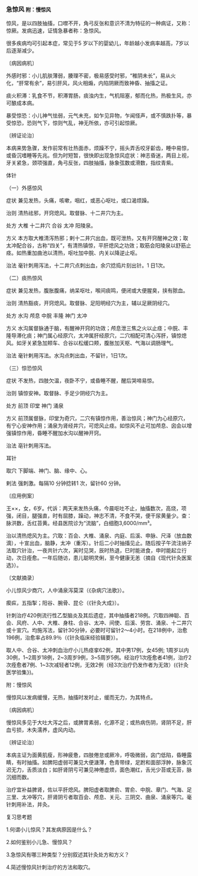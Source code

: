 ### 急惊风 <small> 附：慢惊风</small>

惊风，是以四肢抽搐，口噤不开，角弓反张和意识不清为特征的一种病证，又称：惊厥。发病迅速，证情急暴者称：急惊风。

很多疾病均可引起本症，常见于5 岁以下的婴幼儿，年龄越小发病率越高，7岁以后逐渐减少。

〔病因病机〕

外感时邪：小儿肌肤薄弱，腠理不密，极易感受时邪，“稚阴未长”，易从火化，“肝常有余”，易引肝风，风火相煽，内陷阴厥而致神昏、抽搐之证。

痰火积滞：乳食不节，积滞胃肠，痰浊内生，气机阻塞，郁而化热，热极生风，亦可酿成本病。

暴受惊恐：小儿神气怯弱，元气未充，如乍见异物，乍闻怪声，或不慎跌扑等，暴受惊恐，恐则气下，惊则气乱，神无所依，亦可引起惊厥。

〔辨证论治〕

本病来势急骤，发作前常有壮热面赤，烦躁不宁，摇头弄舌咬牙齘齿，睡中易惊，或昏沉嗜睡等先兆。但为时短暂，很快即出现急惊风症状：神志昏迷，两目上视，牙关紧急，颈项强直，角弓反张，四肢抽搐，脉象弦数或滑数，指纹青紫。

体针

（一）外感惊风

症状  兼见发热，头痛，咳嗽，咽红，或恶心呕吐，或口渴烦躁。

治则  清热祛邪，开窍熄风。取督脉、十二井穴为主。

处方  大椎  十二井穴  合谷  太冲  阳陵泉。

方义  本方取大椎清泻热邪；剌十二井穴出血，既可泄热，又有开窍醒神之效；取太冲配合谷，古称“四关”，有清热镇惊，平肝熄风之功效；取筋会阳陵泉以舒筋止痉。如热重加曲池以清热，呕吐加中脘、内关以降逆止呕。

治法  毫针刺用泻法，十二井穴点刺出血，余穴捻捣片刻出针。1 日1次。

（二）痰热惊风

症状  兼见发热，腹胀腹痛，纳呆呕吐，喉间痰鸣，便闭或大便腥臭，挟有脓血。

治则  清热豁痰，开窍熄风。取督脉、足阳明经穴为主，辅以足厥阴经穴。

处方  水沟  颅息  中脘  丰隆  神门  太冲

方义  水沟属督脉通于脑，有醒神开窍的功效；颅息泄三焦之火以止痉；中脘、丰隆导滞化痰；神门属心经原穴，太冲属肝经原穴，二穴相配可清心泻肝，镇惊熄风。如牙关紧急加颊车、合谷以松缓口颊，腹胀加天枢、气海以调肠理气。

治法  毫针剌用泻法。水沟点刺出血，不留针，1日1次。

（三）惊恐惊风

症状  不发热，四肢欠温，夜卧不宁，或昏睡不醒，醒后哭啼易惊。

治则  镇惊安神。取督脉、手足少阴经穴为主。

处方  前顶  印堂  神门  涌泉

方义  前顶属督脉，印堂为奇穴，二穴有镇惊作用，善治惊风；神门为心经原穴，有宁心安神作用；涌泉为肾经井穴，可熄风止痉。如惊风不止可加颅息、囟会以增强镇惊作用，昏睡不醒加水沟以醒神开窍。

治法  亳针刺用泻法。

耳针

取穴  下脚端、神门、脑、缘中、心。

剌法  强刺激。每隔10 分钟捻转1 次，留针60 分钟。

〔应用例案〕

王××，女，6岁。代诉：两天来发热头痛，今晨呕吐不止，抽搐数次，高烧，项强，闭目，腿强直，时有屈膝，躁动，神志不清，不食不哭，便干尿黄量少。查：脉洪数，舌红苔黄。经县医院诊为“流脑”，白细胞3,6000/mm³。

治以清热熄风为主。穴取：百会、大椎、涌泉、内庭、后溪、申脉、尺泽（放血数滴），十宣出血，脑静，太冲（重泻）。针后二小时抽搐见止。随后按子午流注纳子法取穴针治，一夜共针六次，寅时见哭，辰时热退，巳时能进食，申时能起立行动，次日痊愈。一年后随访，患儿聪明灵俐，至今健康无恙（摘自《现代针灸医案选》）。

〔文献摘录〕

小儿惊风少商穴，人中涌泉泻莫深（《杂病穴法歌》）。

瘈疭，五指掣；阳谷、腕骨、昆仑（《针灸大成》）。

针刺治疗420例流行性乙型脑炎及其后遗症，其中抽搐者218例。穴取四神聪、百会、风府、人中、大椎、身柱、合谷、太冲、间使、后溪、劳宫、涌泉、十二井穴或十宣穴。均施泻法，留针30分钟，必要时可留针2～4小时。在218例中，治愈196例，治愈率占89.9％（《针灸临床经验辑要》）。

取人中、合谷、太冲刺血治疗小儿热痉挛62例，其中男17例，女45例; 1周岁以内30例，1~2周岁18例，2~3周岁9例，3~5周岁5例。经治疗1次痊愈者41例，治疗2次痊愈者7例、1~3次减轻者12例，无效2例（经3次治疗仍发作者为无效）(《针灸医学验集》)。

附：慢惊风

慢惊风以发病缓慢，无热，抽搐时发时止，缓而无力，为其特点。

〔病因病机〕

慢惊风多见于大吐大泻之后，或脾胃素弱，化源不足；或热病伤阴，肾阴不足，肝血亏损，木失濡养，虚风内动。

〔辨证论治〕

本病主证为面黄肌瘦，形神疲惫，四肢倦怠或厥冷，呼吸微弱，囟门低陷，昏睡露睛，有时抽搐。如脾阳虚弱可兼见大便溏薄，色青带绿，足跗和面部浮肿，脉象沉迟无力，舌质淡白；如肝肾阴亏可兼见神倦虚烦，面色潮红，舌光少苔或无苔，脉沉细而数。

治疗宜补益脾肾，佐以平肝熄风。脾阳虚者取脾俞、胃俞、中脘、章门、气海、足三里、太冲等穴，肝肾阴亏者取百会、颅息、关元、三阴交、曲泉、涌泉等穴。毫针刺用补法，并灸。

复习思考题

1.何谓小儿惊风？其发病原因是什么？

2.如何鉴别小儿急、慢惊风？

3.急惊风有哪三种类型？分别叙述其针灸处方和方义？

4.简述慢惊风针刺治疗的方法和取穴。
